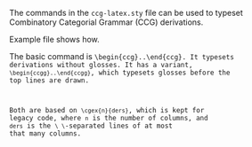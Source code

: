 The commands in the <code>ccg-latex.sty</code> file can be used to typeset Combinatory Categorial Grammar (CCG) derivations.

Example file shows how.

The basic command is <code>\begin{ccg}..\end{ccg}</ccg>. It typesets
derivations without glosses. It has a variant, <code>\begin{ccgg}..\end{ccgg}</code>,
which typesets glosses before the top lines are drawn.

Both are based on <code>\cgex{n}{ders}</code>, which is kept for legacy code, where <code>n</code> is the number of columns,
and <code>ders</code> is the <code>\\ \\</code>-separated lines of at most that many columns.
